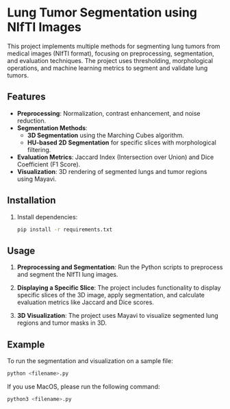 # Lung Tumor Segmentation using NIfTI Images

This project implements multiple methods for segmenting lung tumors from medical images (NIfTI format), focusing on preprocessing, segmentation, and evaluation techniques. The project uses thresholding, morphological operations, and machine learning metrics to segment and validate lung tumors.

## Features
- **Preprocessing**: Normalization, contrast enhancement, and noise reduction.
- **Segmentation Methods**:
  - **3D Segmentation** using the Marching Cubes algorithm.
  - **HU-based 2D Segmentation** for specific slices with morphological filtering.
- **Evaluation Metrics**: Jaccard Index (Intersection over Union) and Dice Coefficient (F1 Score).
- **Visualization**: 3D rendering of segmented lungs and tumor regions using Mayavi.

## Installation

1. Install dependencies:

    ```bash
    pip install -r requirements.txt
    ```

## Usage

1. **Preprocessing and Segmentation**:
   Run the Python scripts to preprocess and segment the NIfTI lung images.

2. **Displaying a Specific Slice**:
   The project includes functionality to display specific slices of the 3D image, apply segmentation, and calculate evaluation metrics like Jaccard and Dice scores.

3. **3D Visualization**:
   The project uses Mayavi to visualize segmented lung regions and tumor masks in 3D.

## Example

To run the segmentation and visualization on a sample file:

```bash
python <filename>.py
```
If you use MacOS, please run the following command:
```bash
python3 <filename>.py
```
